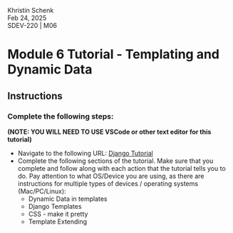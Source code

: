 Khristin Schenk<br>
Feb 24, 2025<br>
SDEV-220 | M06<br>

# Module 6 Tutorial - Templating and Dynamic Data
## Instructions

### Complete the following steps:

**(NOTE: YOU WILL NEED TO USE VSCode or other text editor for this tutorial)**

-   Navigate to the following URL:  [Django Tutorial](https://tutorial.djangogirls.org/en/)
-   Complete the following sections of the tutorial. Make sure that you complete and follow along with each action that the tutorial tells you to do. Pay attention to what OS/Device you are using, as there are instructions for multiple types of devices / operating systems (Mac/PC/Linux):
    -   Dynamic Data in templates
    -   Django Templates
    -   CSS - make it pretty
    -   Template Extending
